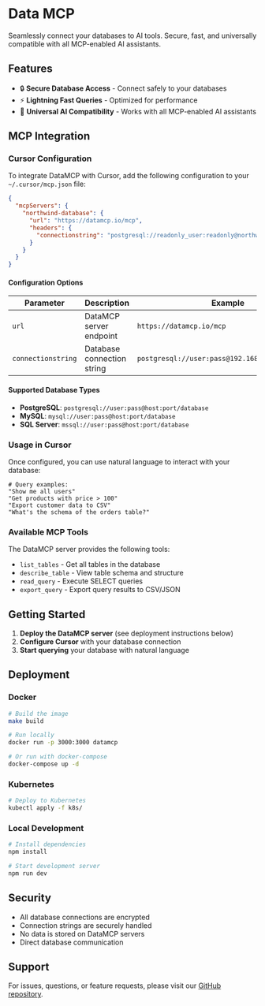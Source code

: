 # Data MCP

Seamlessly connect your databases to AI tools. Secure, fast, and universally compatible with all MCP-enabled AI assistants.

## Features

- 🔒 **Secure Database Access** - Connect safely to your databases
- ⚡ **Lightning Fast Queries** - Optimized for performance  
- 🔗 **Universal AI Compatibility** - Works with all MCP-enabled AI assistants

## MCP Integration

### Cursor Configuration

To integrate DataMCP with Cursor, add the following configuration to your `~/.cursor/mcp.json` file:

```json
{
  "mcpServers": {
    "northwind-database": {
      "url": "https://datamcp.io/mcp",
      "headers": {
        "connectionstring": "postgresql://readonly_user:readonly@northwind.datamcp.io:5432/northwind"
      }
    }
  }
}
```

#### Configuration Options

| Parameter | Description | Example |
|-----------|-------------|---------|
| `url` | DataMCP server endpoint | `https://datamcp.io/mcp` |
| `connectionstring` | Database connection string | `postgresql://user:pass@192.168.68.202:30001/1` |

#### Supported Database Types

- **PostgreSQL**: `postgresql://user:pass@host:port/database`
- **MySQL**: `mysql://user:pass@host:port/database` 
- **SQL Server**: `mssql://user:pass@host:port/database`

### Usage in Cursor

Once configured, you can use natural language to interact with your database:

```
# Query examples:
"Show me all users"
"Get products with price > 100"
"Export customer data to CSV"
"What's the schema of the orders table?"
```

### Available MCP Tools

The DataMCP server provides the following tools:

- `list_tables` - Get all tables in the database
- `describe_table` - View table schema and structure
- `read_query` - Execute SELECT queries
- `export_query` - Export query results to CSV/JSON

## Getting Started

1. **Deploy the DataMCP server** (see deployment instructions below)
2. **Configure Cursor** with your database connection
3. **Start querying** your database with natural language

## Deployment

### Docker

```bash
# Build the image
make build

# Run locally
docker run -p 3000:3000 datamcp

# Or run with docker-compose
docker-compose up -d
```

### Kubernetes

```bash
# Deploy to Kubernetes
kubectl apply -f k8s/
```

### Local Development

```bash
# Install dependencies
npm install

# Start development server
npm run dev
```

## Security

- All database connections are encrypted
- Connection strings are securely handled
- No data is stored on DataMCP servers
- Direct database communication

## Support

For issues, questions, or feature requests, please visit our [GitHub repository](https://github.com/your-org/datamcp).